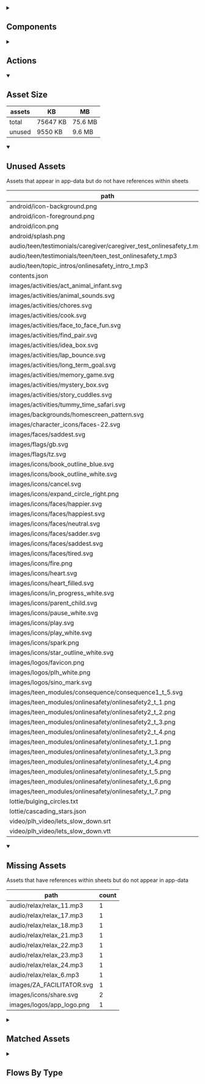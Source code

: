 <details >
<summary><h2>Components</h2></summary>

| type | count |
| --- | --- |
| accordion | 3 |
| accordion_section | 6 |
| animated_section | 1 |
| animated_slides | 1 |
| apple_sign_in_button | 2 |
| audio | 3 |
| button | 83 |
| combo_box | 9 |
| data_items | 132 |
| debug_toggle | 1 |
| display_grid | 4 |
| display_group | 89 |
| drawer | 1 |
| google_sign_in_button | 2 |
| image | 20 |
| items | 17 |
| lottie_animation | 4 |
| nested_properties | 180 |
| number_selector | 1 |
| plh_activity_check_in | 1 |
| plh_bottom_nav | 1 |
| plh_module_details_header | 1 |
| plh_module_list_item | 3 |
| progress_path | 1 |
| qr_code | 1 |
| radio_button_grid | 8 |
| round_button | 10 |
| select_text | 1 |
| set_field | 4 |
| set_variable | 2489 |
| simple_checkbox | 1 |
| task_card | 6 |
| task_progress_bar | 3 |
| template | 903 |
| text | 141 |
| text_area | 2 |
| text_box | 12 |
| text_bubble | 5 |
| tile_component | 1 |
| title | 45 |
| toggle_bar | 6 |
| update_action_list | 2 |
| video | 3 |
| youtube | 4 |
</details>

<details >
<summary><h2>Actions</h2></summary>

| type | count |
| --- | --- |
| app_update | 1 |
| auth | 3 |
| emit: completed | 657 |
| emit: force_reload | 4 |
| emit: force_reprocess | 13 |
| emit: force_restart | 3 |
| emit: server_sync | 6 |
| emit: set_language | 2 |
| emit: uncompleted | 668 |
| feedback | 13 |
| go_to | 16 |
| nav_stack | 271 |
| pop_up | 63 |
| reset_app | 4 |
| reset_data | 3 |
| set_data | 66 |
| set_field | 57 |
| set_item | 47 |
| set_local | 45 |
| share | 2 |
| task | 3 |
| user | 3 |
</details>

<details open>
<summary><h2>Asset Size</h2></summary>

| assets | KB | MB |
| --- | --- | --- |
| total | 75647 KB | 75.6 MB |
| unused | 9550 KB | 9.6 MB |
</details>

<details open>
<summary><h2>Unused Assets</h2></summary>

Assets that appear in app-data but do not have references within sheets

| path | size_kb |
| --- | --- |
| android/icon-background.png | 3.9 |
| android/icon-foreground.png | 193.7 |
| android/icon.png | 215.3 |
| android/splash.png | 195.7 |
| audio/teen/testimonials/caregiver/caregiver_test_onlinesafety_t.mp3 | 371.8 |
| audio/teen/testimonials/teen/teen_test_onlinesafety_t.mp3 | 210.8 |
| audio/teen/topic_intros/onlinesafety_intro_t.mp3 | 258.6 |
| contents.json | 6.1 |
| images/activities/act_animal_infant.svg | 111.5 |
| images/activities/animal_sounds.svg | 84.2 |
| images/activities/chores.svg | 110.2 |
| images/activities/cook.svg | 45.1 |
| images/activities/face_to_face_fun.svg | 81.2 |
| images/activities/find_pair.svg | 36.9 |
| images/activities/idea_box.svg | 27.7 |
| images/activities/lap_bounce.svg | 192.1 |
| images/activities/long_term_goal.svg | 59.8 |
| images/activities/memory_game.svg | 40 |
| images/activities/mystery_box.svg | 58.4 |
| images/activities/story_cuddles.svg | 34.6 |
| images/activities/tummy_time_safari.svg | 106.2 |
| images/backgrounds/homescreen_pattern.svg | 156.3 |
| images/character_icons/faces-22.svg | 24.9 |
| images/faces/saddest.svg | 2 |
| images/flags/gb.svg | 0.5 |
| images/flags/tz.svg | 0.5 |
| images/icons/book_outline_blue.svg | 0.7 |
| images/icons/book_outline_white.svg | 0.7 |
| images/icons/cancel.svg | 1.7 |
| images/icons/expand_circle_right.png | 0.9 |
| images/icons/faces/happier.svg | 0.6 |
| images/icons/faces/happiest.svg | 1.3 |
| images/icons/faces/neutral.svg | 0.5 |
| images/icons/faces/sadder.svg | 1.1 |
| images/icons/faces/saddest.svg | 2 |
| images/icons/faces/tired.svg | 2.4 |
| images/icons/fire.png | 0.9 |
| images/icons/heart.svg | 0.6 |
| images/icons/heart_filled.svg | 1.4 |
| images/icons/in_progress_white.svg | 1.1 |
| images/icons/parent_child.svg | 2 |
| images/icons/pause_white.svg | 0.7 |
| images/icons/play.svg | 0.5 |
| images/icons/play_white.svg | 0.5 |
| images/icons/spark.png | 1.6 |
| images/icons/star_outline_white.svg | 1 |
| images/logos/favicon.png | 149.9 |
| images/logos/plh_white.png | 12.8 |
| images/logos/sino_mark.svg | 461.7 |
| images/teen_modules/consequence/consequence1_t_5.svg | 53.6 |
| images/teen_modules/onlinesafety/onlinesafety2_t_1.png | 481.7 |
| images/teen_modules/onlinesafety/onlinesafety2_t_2.png | 488 |
| images/teen_modules/onlinesafety/onlinesafety2_t_3.png | 476.4 |
| images/teen_modules/onlinesafety/onlinesafety2_t_4.png | 460.4 |
| images/teen_modules/onlinesafety/onlinesafety_t_1.png | 994.7 |
| images/teen_modules/onlinesafety/onlinesafety_t_3.png | 488.8 |
| images/teen_modules/onlinesafety/onlinesafety_t_4.png | 858.2 |
| images/teen_modules/onlinesafety/onlinesafety_t_5.png | 757.9 |
| images/teen_modules/onlinesafety/onlinesafety_t_6.png | 544.5 |
| images/teen_modules/onlinesafety/onlinesafety_t_7.png | 527.2 |
| lottie/bulging_circles.txt | 0.2 |
| lottie/cascading_stars.json | 140.5 |
| video/plh_video/lets_slow_down.srt | 1.7 |
| video/plh_video/lets_slow_down.vtt | 1.8 |
</details>

<details open>
<summary><h2>Missing Assets</h2></summary>

Assets that have references within sheets but do not appear in app-data

| path | count |
| --- | --- |
| audio/relax/relax_11.mp3 | 1 |
| audio/relax/relax_17.mp3 | 1 |
| audio/relax/relax_18.mp3 | 1 |
| audio/relax/relax_21.mp3 | 1 |
| audio/relax/relax_22.mp3 | 1 |
| audio/relax/relax_23.mp3 | 1 |
| audio/relax/relax_24.mp3 | 1 |
| audio/relax/relax_6.mp3 | 1 |
| images/ZA_FACILITATOR.svg | 1 |
| images/icons/share.svg | 2 |
| images/logos/app_logo.png | 1 |
</details>

<details >
<summary><h2>Matched Assets</h2></summary>

Assets that are used within sheets and also can be found in the synced asset data

| path | size_kb | count |
| --- | --- | --- |
| audio/relax/relax_1.mp3 | 265.1 | 6 |
| audio/relax/relax_10.mp3 | 404.9 | 2 |
| audio/relax/relax_12.mp3 | 539.7 | 2 |
| audio/relax/relax_13.mp3 | 398.4 | 1 |
| audio/relax/relax_14.mp3 | 256.9 | 2 |
| audio/relax/relax_15.mp3 | 125 | 2 |
| audio/relax/relax_16.mp3 | 150.9 | 2 |
| audio/relax/relax_19.mp3 | 454 | 2 |
| audio/relax/relax_2.mp3 | 404.4 | 6 |
| audio/relax/relax_20.mp3 | 539.8 | 2 |
| audio/relax/relax_3.mp3 | 235.1 | 6 |
| audio/relax/relax_4.mp3 | 514.5 | 3 |
| audio/relax/relax_5.mp3 | 195.7 | 4 |
| audio/relax/relax_7.mp3 | 285.3 | 2 |
| audio/relax/relax_8.mp3 | 302 | 2 |
| audio/relax/relax_9.mp3 | 576.6 | 3 |
| audio/teen/testimonials/caregiver/caregiver_test_1on1_t.mp3 | 258.8 | 2 |
| audio/teen/testimonials/caregiver/caregiver_test_consequence_t.mp3 | 312.3 | 2 |
| audio/teen/testimonials/caregiver/caregiver_test_crisis_t.mp3 | 178.3 | 2 |
| audio/teen/testimonials/caregiver/caregiver_test_grief_t.mp3 | 306.5 | 2 |
| audio/teen/testimonials/caregiver/caregiver_test_instruct_t.mp3 | 281.3 | 2 |
| audio/teen/testimonials/caregiver/caregiver_test_learn_t.mp3 | 209.4 | 2 |
| audio/teen/testimonials/caregiver/caregiver_test_money_t.mp3 | 243.5 | 2 |
| audio/teen/testimonials/caregiver/caregiver_test_praise_t.mp3 | 232.3 | 2 |
| audio/teen/testimonials/caregiver/caregiver_test_rules_t.mp3 | 241.1 | 2 |
| audio/teen/testimonials/caregiver/caregiver_test_safe_t.mp3 | 167.5 | 2 |
| audio/teen/testimonials/caregiver/caregiver_test_self_care_t.mp3 | 132.8 | 2 |
| audio/teen/testimonials/caregiver/caregiver_test_solve_t.mp3 | 175 | 2 |
| audio/teen/testimonials/caregiver/caregiver_test_srh_t.mp3 | 263.5 | 2 |
| audio/teen/testimonials/caregiver/caregiver_test_stress_t.mp3 | 178.1 | 2 |
| audio/teen/testimonials/caregiver/caregiver_test_svp_t.mp3 | 174.8 | 2 |
| audio/teen/testimonials/teen/teen_test_1on1_t.mp3 | 210.8 | 2 |
| audio/teen/testimonials/teen/teen_test_consequence_t.mp3 | 211.3 | 2 |
| audio/teen/testimonials/teen/teen_test_crisis_t.mp3 | 191.9 | 2 |
| audio/teen/testimonials/teen/teen_test_grief_t.mp3 | 207.9 | 2 |
| audio/teen/testimonials/teen/teen_test_instruct_t.mp3 | 212.2 | 2 |
| audio/teen/testimonials/teen/teen_test_learn_t.mp3 | 160.2 | 2 |
| audio/teen/testimonials/teen/teen_test_money_t.mp3 | 282.3 | 2 |
| audio/teen/testimonials/teen/teen_test_praise_t.mp3 | 148 | 2 |
| audio/teen/testimonials/teen/teen_test_rules_t.mp3 | 111.2 | 2 |
| audio/teen/testimonials/teen/teen_test_safe_t.mp3 | 136.9 | 2 |
| audio/teen/testimonials/teen/teen_test_self_care_t.mp3 | 227.8 | 2 |
| audio/teen/testimonials/teen/teen_test_solve_t.mp3 | 264.6 | 2 |
| audio/teen/testimonials/teen/teen_test_srh_t.mp3 | 263.5 | 2 |
| audio/teen/testimonials/teen/teen_test_stress_t.mp3 | 267.8 | 2 |
| audio/teen/testimonials/teen/teen_test_svp_t.mp3 | 202.9 | 2 |
| audio/teen/topic_intros/1on1_intro_t.mp3 | 206 | 2 |
| audio/teen/topic_intros/celebrate_intro_t.mp3 | 665.6 | 2 |
| audio/teen/topic_intros/consequence_intro_t.mp3 | 239.1 | 2 |
| audio/teen/topic_intros/crisis_intro_t.mp3 | 971.8 | 2 |
| audio/teen/topic_intros/grief_intro_t.mp3 | 690.8 | 2 |
| audio/teen/topic_intros/instruct_intro_t.mp3 | 231 | 2 |
| audio/teen/topic_intros/learn_intro_t.mp3 | 592.2 | 2 |
| audio/teen/topic_intros/money_intro_t.mp3 | 348.8 | 2 |
| audio/teen/topic_intros/praise_intro_t.mp3 | 532.2 | 2 |
| audio/teen/topic_intros/rules_intro_t.mp3 | 292.9 | 2 |
| audio/teen/topic_intros/safe_intro_t.mp3 | 545.9 | 2 |
| audio/teen/topic_intros/self_care_intro_t.mp3 | 407.6 | 2 |
| audio/teen/topic_intros/solve_intro_t.mp3 | 508 | 2 |
| audio/teen/topic_intros/srh_intro_t.mp3 | 369.2 | 2 |
| audio/teen/topic_intros/stress_intro_t.mp3 | 370.3 | 2 |
| audio/teen/topic_intros/svp_intro_t.mp3 | 603.8 | 2 |
| audio/teen/topic_intros/workshops_reflection_t.mp3 | 258.6 | 2 |
| audio/yc/1on1_audio_1.mp3 | 267.1 | 2 |
| audio/yc/1on1_audio_2.mp3 | 401.8 | 2 |
| audio/yc/care_audio_1.mp3 | 267.3 | 2 |
| audio/yc/care_audio_2.mp3 | 130.8 | 2 |
| audio/yc/consequences_audio_1.mp3 | 245 | 2 |
| audio/yc/consequences_audio_2.mp3 | 369.1 | 2 |
| audio/yc/feelings_audio_1.mp3 | 106.7 | 2 |
| audio/yc/feelings_audio_2.mp3 | 132.4 | 2 |
| audio/yc/instructions_audio_1.mp3 | 309.2 | 2 |
| audio/yc/instructions_audio_2.mp3 | 226.8 | 2 |
| audio/yc/learn_audio_1.mp3 | 110.2 | 2 |
| audio/yc/learn_audio_2.mp3 | 131.7 | 2 |
| audio/yc/praise_audio_1.mp3 | 93.9 | 2 |
| audio/yc/praise_audio_2.mp3 | 515.4 | 2 |
| audio/yc/rules_audio_1.mp3 | 83.9 | 2 |
| audio/yc/rules_audio_2.mp3 | 237.1 | 2 |
| audio/yc/solve_audio_1.mp3 | 161.6 | 2 |
| audio/yc/solve_audio_2.mp3 | 187.6 | 2 |
| images/activities/act_animal.svg | 135.4 | 2 |
| images/activities/act_emotions.svg | 106.6 | 4 |
| images/activities/artist.svg | 2210.9 | 2 |
| images/activities/blanket_forts.svg | 81.2 | 2 |
| images/activities/books.svg | 72.6 | 2 |
| images/activities/can_you_catch_it.svg | 183.7 | 2 |
| images/activities/charades.svg | 38.9 | 2 |
| images/activities/checkin_chat.svg | 42.5 | 2 |
| images/activities/circle_dance.svg | 117.2 | 4 |
| images/activities/clean.svg | 39.9 | 2 |
| images/activities/cook_traditional.svg | 40.7 | 2 |
| images/activities/cooking_with_maths.svg | 190 | 2 |
| images/activities/dance.svg | 42.3 | 8 |
| images/activities/dream_travel.svg | 136.9 | 2 |
| images/activities/emotion_cards.svg | 40.1 | 2 |
| images/activities/famous_party.svg | 77 | 2 |
| images/activities/friendly_chat.svg | 127.1 | 4 |
| images/activities/garden.svg | 109.9 | 2 |
| images/activities/guess_emotion.svg | 71.4 | 2 |
| images/activities/make_story_child.svg | 66.1 | 2 |
| images/activities/mystery_bag.svg | 7.5 | 2 |
| images/activities/play_with_clothes.svg | 102.7 | 2 |
| images/activities/reflect_positive.svg | 38.2 | 2 |
| images/activities/role_play.svg | 38.5 | 4 |
| images/activities/rolling_ball_fun.svg | 90.6 | 2 |
| images/activities/secret_handshake.svg | 56.1 | 2 |
| images/activities/shadow_play.svg | 5.6 | 2 |
| images/activities/short_term_goal.svg | 41.9 | 4 |
| images/activities/song.svg | 2.7 | 8 |
| images/activities/spy_colours.svg | 65.9 | 4 |
| images/activities/take_a_pause.svg | 44.8 | 2 |
| images/activities/talk_6.svg | 37.5 | 4 |
| images/activities/tell_stories.svg | 40.9 | 2 |
| images/activities/thinking_games.svg | 107.3 | 2 |
| images/activities/traffic_lights.svg | 172.3 | 2 |
| images/activities/two_truths.svg | 76.9 | 2 |
| images/activities/unseen_guesses.svg | 70.8 | 2 |
| images/activities/walk.svg | 101.3 | 2 |
| images/activities/yes_no_maybe.svg | 58.2 | 2 |
| images/backgrounds/bottom_banner.svg | 23.2 | 1 |
| images/backgrounds/kites.svg | 37.3 | 1 |
| images/backgrounds/library_top_right.png | 1358.6 | 3 |
| images/backgrounds/mountains_trees.svg | 23.2 | 1 |
| images/backgrounds/progress_arc.png | 255.4 | 1 |
| images/character_icons/BOYFRIEND_1.svg | 14.7 | 2 |
| images/character_icons/F1_DAUGHTER_13.svg | 30.5 | 1 |
| images/character_icons/F1_DAUGHTER_16.svg | 13.5 | 1 |
| images/character_icons/F1_DAUGHTER_2.svg | 9.9 | 1 |
| images/character_icons/F1_DAUGHTER_6.svg | 59.9 | 1 |
| images/character_icons/F1_FATHER.svg | 54.1 | 1 |
| images/character_icons/F1_MOTHER.svg | 11.3 | 1 |
| images/character_icons/F1_SON_18.svg | 12.9 | 1 |
| images/character_icons/F1_SON_5.svg | 11.6 | 1 |
| images/character_icons/F2_DAUGHTER_19.svg | 16.6 | 1 |
| images/character_icons/F2_DAUGHTER_3.svg | 9.2 | 1 |
| images/character_icons/F2_GRANDFATHER.svg | 20.5 | 1 |
| images/character_icons/F2_GRANDMOTHER.svg | 12.6 | 1 |
| images/character_icons/F2_SON_15.svg | 16.8 | 1 |
| images/character_icons/F2_SON_8.svg | 12.5 | 1 |
| images/character_icons/F3_DAUGHTER_12.svg | 54.7 | 1 |
| images/character_icons/F3_DAUGHTER_7.svg | 43.3 | 1 |
| images/character_icons/F3_MOTHER.svg | 51.3 | 1 |
| images/character_icons/F3_SON_4.svg | 10.8 | 1 |
| images/character_icons/F3_UNCLE.svg | 13.9 | 1 |
| images/character_icons/F4_DAUGHTER_13.svg | 17.7 | 1 |
| images/character_icons/F4_FATHER.svg | 15.8 | 1 |
| images/character_icons/FRIEND_FEMALE_1.svg | 17.9 | 1 |
| images/character_icons/FRIEND_MALE_1.svg | 12.3 | 1 |
| images/character_icons/FRIEND_MALE_2.svg | 22 | 1 |
| images/character_icons/MAN_IN_CAR.svg | 13.2 | 1 |
| images/character_icons/TEACHER_1.svg | 20.4 | 1 |
| images/character_icons/ZA_FACILITATOR.svg | 17.7 | 1 |
| images/faces/angry.svg | 1.1 | 8 |
| images/faces/confused.svg | 1.8 | 8 |
| images/faces/happier.svg | 0.6 | 2 |
| images/faces/happiest.svg | 1.3 | 12 |
| images/faces/happy.svg | 0.6 | 42 |
| images/faces/neutral.svg | 0.5 | 38 |
| images/faces/sad.svg | 0.6 | 37 |
| images/faces/sadder.svg | 1.1 | 4 |
| images/faces/scared.svg | 2.1 | 4 |
| images/faces/tired.svg | 2.4 | 4 |
| images/homescreen/celebrate_t.svg | 36.3 | 2 |
| images/homescreen/check_in/traditional_rondavel_closed.svg | 23.9 | 1 |
| images/homescreen/check_in/traditional_rondavel_open.svg | 28.8 | 1 |
| images/homescreen/consequence_t.svg | 23 | 2 |
| images/homescreen/consequences.svg | 40.6 | 2 |
| images/homescreen/crisis_t.svg | 46.1 | 2 |
| images/homescreen/developmentplay.svg | 75.2 | 2 |
| images/homescreen/feelings.svg | 75.4 | 2 |
| images/homescreen/grief_t.svg | 30.8 | 2 |
| images/homescreen/instruct_t.svg | 40.6 | 2 |
| images/homescreen/instructions.svg | 40.6 | 2 |
| images/homescreen/learn_t.svg | 28.4 | 2 |
| images/homescreen/listview/celebrate_t.svg | 31.1 | 2 |
| images/homescreen/listview/consequence_t.svg | 29.3 | 2 |
| images/homescreen/listview/consequences.svg | 37.5 | 2 |
| images/homescreen/listview/crisis_t.svg | 44 | 2 |
| images/homescreen/listview/developmentplay.svg | 65.4 | 2 |
| images/homescreen/listview/feelings.svg | 53.4 | 2 |
| images/homescreen/listview/grief_t.svg | 26.8 | 2 |
| images/homescreen/listview/instruct_t.svg | 37.9 | 2 |
| images/homescreen/listview/instructions.svg | 31.7 | 2 |
| images/homescreen/listview/learn_t.svg | 25.4 | 2 |
| images/homescreen/listview/money_t.svg | 31.7 | 2 |
| images/homescreen/listview/one_on_one_t.svg | 39.8 | 2 |
| images/homescreen/listview/one_on_one_time.svg | 43.7 | 2 |
| images/homescreen/listview/praise.svg | 72.2 | 2 |
| images/homescreen/listview/praise_t.svg | 33.7 | 2 |
| images/homescreen/listview/problemsolving.svg | 28.6 | 2 |
| images/homescreen/listview/rules_t.svg | 35.8 | 2 |
| images/homescreen/listview/rulesroutines.svg | 51.8 | 2 |
| images/homescreen/listview/safe_t.svg | 20.6 | 2 |
| images/homescreen/listview/self_care.svg | 52.6 | 4 |
| images/homescreen/listview/solve_t.svg | 33.5 | 2 |
| images/homescreen/listview/srh_t.svg | 40.9 | 2 |
| images/homescreen/listview/stress_t.svg | 15.5 | 2 |
| images/homescreen/listview/svp_t.svg | 20.3 | 2 |
| images/homescreen/money_t.svg | 37.1 | 2 |
| images/homescreen/one_on_one_t.svg | 48.5 | 2 |
| images/homescreen/one_on_one_time.svg | 47.4 | 2 |
| images/homescreen/praise.svg | 99.9 | 2 |
| images/homescreen/praise_t.svg | 32.2 | 2 |
| images/homescreen/problemsolving.svg | 39.4 | 2 |
| images/homescreen/rules_t.svg | 41.2 | 2 |
| images/homescreen/rulesroutines.svg | 58.8 | 2 |
| images/homescreen/safe_t.svg | 23.9 | 2 |
| images/homescreen/self_care.svg | 59.9 | 4 |
| images/homescreen/solve_t.svg | 53.7 | 2 |
| images/homescreen/srh_t.svg | 46.2 | 2 |
| images/homescreen/stress_t.svg | 16.9 | 2 |
| images/homescreen/svp_t.svg | 25.4 | 2 |
| images/icons/balance_blue.png | 4.7 | 2 |
| images/icons/brain_blue.png | 5.2 | 10 |
| images/icons/clock_blue.png | 4.5 | 10 |
| images/icons/diamond.png | 1.8 | 2 |
| images/icons/diamond_active.png | 1.7 | 2 |
| images/icons/diamond_blue.png | 4.7 | 4 |
| images/icons/document.svg | 7.3 | 1 |
| images/icons/expand_circle_right.svg | 0.5 | 1 |
| images/icons/expand_circle_right_blue.svg | 2.1 | 1 |
| images/icons/eye_blue.png | 4.2 | 14 |
| images/icons/faces/angry.svg | 1.1 | 2 |
| images/icons/faces/confused.svg | 1.8 | 4 |
| images/icons/faces/happy.svg | 0.6 | 2 |
| images/icons/faces/happy_face_new.svg | 1.4 | 41 |
| images/icons/faces/ok_face_new.svg | 0.5 | 41 |
| images/icons/faces/sad.svg | 0.6 | 3 |
| images/icons/faces/sad_face_new.svg | 1.5 | 41 |
| images/icons/faces/scared.svg | 2.1 | 2 |
| images/icons/feather.svg | 3.5 | 1 |
| images/icons/football_blue.png | 5.1 | 2 |
| images/icons/heart.png | 1.3 | 3 |
| images/icons/heart_filled.png | 1.4 | 2 |
| images/icons/heart_filled_active.png | 1.5 | 2 |
| images/icons/heart_filled_blue.png | 4.9 | 30 |
| images/icons/heart_filled_red.png | 1.4 | 3 |
| images/icons/home.svg | 0.4 | 1 |
| images/icons/home_active.svg | 0.4 | 1 |
| images/icons/hourglass_blue.png | 4.3 | 2 |
| images/icons/in_progress.svg | 1.1 | 2 |
| images/icons/key.svg | 5.5 | 1 |
| images/icons/lightbulb_blue.png | 3.6 | 4 |
| images/icons/local_library.svg | 1.6 | 1 |
| images/icons/local_library_active.svg | 1.6 | 1 |
| images/icons/lock.svg | 0.5 | 1 |
| images/icons/locked.png | 0.7 | 6 |
| images/icons/magnify_glass.svg | 1.9 | 1 |
| images/icons/magnifying_glass.svg | 0.9 | 26 |
| images/icons/notification_bell.png | 0.9 | 1 |
| images/icons/parent_child_heart.svg | 3 | 26 |
| images/icons/pause.svg | 0.7 | 26 |
| images/icons/pencil.svg | 1.1 | 26 |
| images/icons/picture_book.svg | 1.8 | 26 |
| images/icons/profile_card.svg | 7.4 | 1 |
| images/icons/question_blue.png | 3.4 | 2 |
| images/icons/question_mark_blue.svg | 0.8 | 1 |
| images/icons/repeat_blue.png | 5.4 | 2 |
| images/icons/settings.svg | 2.4 | 1 |
| images/icons/settings_active.svg | 2.4 | 1 |
| images/icons/single_speech_blue.png | 3.3 | 16 |
| images/icons/smile_eyes_down.svg | 0.9 | 30 |
| images/icons/smile_eyes_up.svg | 1 | 52 |
| images/icons/speech_bubble_blue.png | 4.2 | 16 |
| images/icons/star_filled_blue.png | 5.1 | 34 |
| images/icons/star_outline_blue.svg | 1 | 27 |
| images/icons/tablet_blue.png | 2.8 | 2 |
| images/icons/thought_bubble.svg | 2.1 | 26 |
| images/icons/tick.svg | 0.3 | 1 |
| images/icons/tick_white.svg | 0.3 | 1 |
| images/icons/trophy.png | 1.6 | 2 |
| images/icons/trophy_active.png | 1.7 | 2 |
| images/icons/trophy_blue.png | 5.1 | 16 |
| images/icons/trophy_footer.svg | 3.9 | 1 |
| images/icons/trophy_footer_active.svg | 3.9 | 1 |
| images/icons/verified.svg | 0.5 | 1 |
| images/icons/world.svg | 6.2 | 1 |
| images/logos/IDEMS.png | 84.6 | 1 |
| images/logos/PLH.png | 26.6 | 1 |
| images/logos/plh_logomark.png | 20.5 | 1 |
| images/logos/sino_horizontal.svg | 251 | 1 |
| images/logos/sino_white.svg | 256.1 | 1 |
| images/onboarding/facilitator_onboarding_icon.svg | 29.4 | 1 |
| images/onboarding/frustrated.svg | 22.5 | 1 |
| images/onboarding/join_parents.svg | 37.6 | 1 |
| images/onboarding/loving_parent.svg | 25.7 | 1 |
| images/teen_modules/celebrate/celebrate_cup.svg | 60.9 | 2 |
| images/teen_modules/celebrate/celebrate_t_1.svg | 148.5 | 2 |
| images/teen_modules/celebrate/celebrate_t_2.svg | 44.9 | 2 |
| images/teen_modules/celebrate/celebrate_t_3.svg | 71 | 2 |
| images/teen_modules/celebrate/celebrate_t_4.svg | 39.5 | 2 |
| images/teen_modules/consequence/consequence1_t_1.svg | 52.1 | 2 |
| images/teen_modules/consequence/consequence1_t_2.svg | 41.9 | 2 |
| images/teen_modules/consequence/consequence1_t_3.svg | 46.3 | 2 |
| images/teen_modules/consequence/consequence1_t_4.svg | 44.6 | 2 |
| images/teen_modules/consequence/consequence2_t_1.svg | 53.5 | 2 |
| images/teen_modules/consequence/consequence2_t_2.svg | 54.7 | 2 |
| images/teen_modules/consequence/consequence2_t_3.svg | 117.4 | 2 |
| images/teen_modules/consequence/consequence3_t_1.svg | 62 | 2 |
| images/teen_modules/consequence/consequence3_t_2.svg | 61.4 | 2 |
| images/teen_modules/consequence/consequence3_t_3.svg | 56.8 | 2 |
| images/teen_modules/consequence/consequence3_t_4.svg | 56.1 | 2 |
| images/teen_modules/consequence/consequence3_t_5.svg | 52.3 | 2 |
| images/teen_modules/consequence/consequence3_t_6.svg | 43.5 | 2 |
| images/teen_modules/consequence/consequence3_t_7.svg | 47.2 | 2 |
| images/teen_modules/consequence/consequence3_t_8.svg | 40.9 | 2 |
| images/teen_modules/consequence/consequence3_t_9.svg | 42.5 | 2 |
| images/teen_modules/crisis/crisis1_t_1.svg | 60.3 | 2 |
| images/teen_modules/crisis/crisis1_t_2.svg | 41.9 | 2 |
| images/teen_modules/crisis/crisis1_t_3.svg | 70.6 | 2 |
| images/teen_modules/crisis/crisis1_t_4.svg | 45.9 | 2 |
| images/teen_modules/crisis/crisis1_t_5.svg | 42.8 | 2 |
| images/teen_modules/crisis/crisis1_t_6.svg | 36.2 | 2 |
| images/teen_modules/crisis/crisis2_t_1.svg | 47.8 | 2 |
| images/teen_modules/crisis/crisis2_t_2.svg | 57.9 | 2 |
| images/teen_modules/crisis/crisis2_t_3.svg | 60.2 | 2 |
| images/teen_modules/crisis/crisis2_t_4.svg | 58.7 | 2 |
| images/teen_modules/crisis/crisis2_t_5.svg | 42.5 | 2 |
| images/teen_modules/crisis/crisis_learn_t_1.svg | 42 | 2 |
| images/teen_modules/crisis/crisis_learn_t_2.svg | 74.4 | 2 |
| images/teen_modules/crisis/crisis_learn_t_3.svg | 38.5 | 2 |
| images/teen_modules/crisis/crisis_learn_t_4.svg | 81.6 | 2 |
| images/teen_modules/crisis/crisis_learn_t_5.svg | 41.4 | 2 |
| images/teen_modules/grief/grief_conflict_t_1.svg | 28.3 | 2 |
| images/teen_modules/grief/grief_conflict_t_2.svg | 59.8 | 2 |
| images/teen_modules/grief/grief_conflict_t_3.svg | 32.7 | 2 |
| images/teen_modules/grief/grief_support_t_1.svg | 33 | 2 |
| images/teen_modules/grief/grief_support_t_2.svg | 29.8 | 2 |
| images/teen_modules/grief/grief_support_t_3.svg | 32.2 | 2 |
| images/teen_modules/grief/grief_support_t_4.svg | 32.7 | 2 |
| images/teen_modules/instruct/instruct1_t_1.svg | 7.9 | 4 |
| images/teen_modules/instruct/instruct1_t_2.svg | 9.1 | 2 |
| images/teen_modules/instruct/instruct1_t_3.svg | 26.5 | 2 |
| images/teen_modules/instruct/instruct2_t_1.svg | 65.1 | 2 |
| images/teen_modules/instruct/instruct2_t_2.svg | 57.4 | 2 |
| images/teen_modules/instruct/instruct2_t_3.svg | 66.3 | 2 |
| images/teen_modules/instruct/instruct3_t_1.svg | 64.6 | 2 |
| images/teen_modules/instruct/instruct3_t_2.svg | 57 | 2 |
| images/teen_modules/instruct/instruct3_t_3.svg | 53.3 | 2 |
| images/teen_modules/instruct/instruct3_t_4.svg | 62.7 | 2 |
| images/teen_modules/instruct/instruct3_t_5.svg | 70.6 | 2 |
| images/teen_modules/learn/learn_conflict_t_1.svg | 51.8 | 2 |
| images/teen_modules/learn/learn_conflict_t_2.svg | 69.4 | 2 |
| images/teen_modules/learn/learn_conflict_t_3.svg | 47.4 | 2 |
| images/teen_modules/learn/learn_conflict_t_4.svg | 48.3 | 2 |
| images/teen_modules/learn/learn_support_t_1.svg | 51.8 | 2 |
| images/teen_modules/learn/learn_support_t_2.svg | 69.4 | 2 |
| images/teen_modules/learn/learn_support_t_3.svg | 46 | 2 |
| images/teen_modules/learn/learn_support_t_4.svg | 42.9 | 2 |
| images/teen_modules/money/money1_t_1.svg | 38.9 | 2 |
| images/teen_modules/money/money1_t_2.svg | 44.9 | 2 |
| images/teen_modules/money/money2_t_1.svg | 702.9 | 2 |
| images/teen_modules/money/money2_t_2.svg | 61.8 | 2 |
| images/teen_modules/money/money2_t_3.svg | 717.1 | 2 |
| images/teen_modules/money/money2_t_4.svg | 721.6 | 2 |
| images/teen_modules/money/money3_t_1.svg | 35.3 | 2 |
| images/teen_modules/money/money3_t_2.svg | 65 | 2 |
| images/teen_modules/money/money3_t_3.svg | 17.8 | 2 |
| images/teen_modules/money/money3_t_4.svg | 58.2 | 2 |
| images/teen_modules/money/money3_t_5.svg | 54 | 2 |
| images/teen_modules/money/money4_t_1.svg | 47.1 | 2 |
| images/teen_modules/praise/praise1_t_1.svg | 164.8 | 2 |
| images/teen_modules/praise/praise1_t_2.svg | 44.8 | 2 |
| images/teen_modules/rules/rules1_t_1.svg | 42.3 | 2 |
| images/teen_modules/rules/rules1_t_2.svg | 43.6 | 2 |
| images/teen_modules/rules/rules1_t_3.svg | 48.3 | 2 |
| images/teen_modules/rules/rules1_t_4.svg | 44.3 | 2 |
| images/teen_modules/rules/rules1_t_5.svg | 44.1 | 2 |
| images/teen_modules/rules/rules1_t_6.svg | 31.5 | 2 |
| images/teen_modules/rules/rules1_t_7.svg | 44.6 | 2 |
| images/teen_modules/rules/rules2_t_1.svg | 417.7 | 2 |
| images/teen_modules/rules/rules2_t_2.svg | 233.3 | 2 |
| images/teen_modules/rules/rules2_t_3.svg | 231.7 | 2 |
| images/teen_modules/rules/rules2_t_4.svg | 164.6 | 2 |
| images/teen_modules/rules/rules2_t_5.svg | 423.4 | 2 |
| images/teen_modules/safe/safe1_t_1.svg | 45.8 | 2 |
| images/teen_modules/safe/safe1_t_2.svg | 108.8 | 2 |
| images/teen_modules/safe/safe1_t_3.svg | 110.4 | 2 |
| images/teen_modules/safe/safe1_t_4.svg | 73.1 | 2 |
| images/teen_modules/safe/safe1_t_5.svg | 73 | 2 |
| images/teen_modules/safe/safe1_t_6.svg | 39.9 | 2 |
| images/teen_modules/safe/safe2_t_1.svg | 36.4 | 2 |
| images/teen_modules/safe/safe2_t_2.svg | 35.7 | 2 |
| images/teen_modules/safe/safe_learn_t_1.svg | 1365.4 | 2 |
| images/teen_modules/safe/safe_learn_t_2.svg | 1560.3 | 2 |
| images/teen_modules/safe/safe_learn_t_3.svg | 1991.8 | 2 |
| images/teen_modules/safe/safe_learn_t_4.svg | 926.4 | 2 |
| images/teen_modules/self_care/self_care1_t_1.svg | 34.7 | 2 |
| images/teen_modules/self_care/self_care1_t_2.svg | 27.9 | 2 |
| images/teen_modules/solve/solve1_t_1.svg | 35.6 | 2 |
| images/teen_modules/solve/solve1_t_2.svg | 33.4 | 2 |
| images/teen_modules/solve/solve1_t_3.svg | 33.6 | 2 |
| images/teen_modules/solve/solve2_t_1.svg | 49.2 | 2 |
| images/teen_modules/solve/solve2_t_10.svg | 25.9 | 2 |
| images/teen_modules/solve/solve2_t_11.svg | 34.5 | 2 |
| images/teen_modules/solve/solve2_t_12.svg | 25.7 | 2 |
| images/teen_modules/solve/solve2_t_2.svg | 46.3 | 2 |
| images/teen_modules/solve/solve2_t_3.svg | 59.6 | 2 |
| images/teen_modules/solve/solve2_t_4.svg | 29.8 | 2 |
| images/teen_modules/solve/solve2_t_5.svg | 33.1 | 2 |
| images/teen_modules/solve/solve2_t_6.svg | 33.8 | 2 |
| images/teen_modules/solve/solve2_t_7.svg | 34.7 | 2 |
| images/teen_modules/solve/solve2_t_8.svg | 38.3 | 2 |
| images/teen_modules/solve/solve2_t_9.svg | 33.5 | 2 |
| images/teen_modules/solve/solve3_t_1.svg | 31.5 | 1 |
| images/teen_modules/solve/solve3_t_2.svg | 31.9 | 1 |
| images/teen_modules/solve/solve3_t_3.svg | 31.3 | 1 |
| images/teen_modules/solve/solve_tool_t_1.svg | 45.4 | 2 |
| images/teen_modules/solve/solve_tool_t_2.svg | 85.2 | 2 |
| images/teen_modules/solve/solve_tool_t_3.svg | 42 | 2 |
| images/teen_modules/solve/solve_tool_t_4.svg | 33.9 | 2 |
| images/teen_modules/srh/srh1_t_1.svg | 32.5 | 2 |
| images/teen_modules/srh/srh1_t_2.svg | 36.9 | 2 |
| images/teen_modules/srh/srh1_t_3.svg | 30.6 | 2 |
| images/teen_modules/srh/srh1_t_4.svg | 31 | 2 |
| images/teen_modules/srh/srh2_t_1.svg | 49.6 | 2 |
| images/teen_modules/srh/srh2_t_2.svg | 44 | 2 |
| images/teen_modules/srh/srh2_t_3.svg | 28.7 | 2 |
| images/teen_modules/srh/srh2_t_4.svg | 30.1 | 2 |
| images/teen_modules/srh/srh2_t_5.svg | 27.2 | 2 |
| images/teen_modules/srh/srh_learn_sex_talk_age_t_1.svg | 125 | 1 |
| images/teen_modules/srh/srh_learn_sex_talk_age_t_2.svg | 70.9 | 1 |
| images/teen_modules/srh/srh_learn_sex_talk_age_t_3.svg | 25.6 | 1 |
| images/teen_modules/srh/srh_learn_sex_talk_safe_t_1.svg | 70 | 1 |
| images/teen_modules/srh/srh_learn_sex_talk_safe_t_2.svg | 28.8 | 1 |
| images/teen_modules/srh/srh_learn_sex_talk_safe_t_3.svg | 44 | 1 |
| images/teen_modules/srh/srh_learn_sex_talk_safe_t_4.svg | 60.7 | 1 |
| images/teen_modules/srh/srh_learn_sex_talk_safe_t_5.svg | 76.4 | 1 |
| images/teen_modules/srh/srh_learn_sex_talk_when_t_1.svg | 58.6 | 1 |
| images/teen_modules/srh/srh_learn_sex_talk_when_t_2.svg | 95.4 | 1 |
| images/teen_modules/srh/srh_learn_sex_talk_when_t_3.svg | 203.3 | 1 |
| images/teen_modules/srh/srh_learn_sex_talk_when_t_4.svg | 52.8 | 1 |
| images/teen_modules/srh/srh_learn_sex_talk_who_t_1.svg | 27.1 | 1 |
| images/teen_modules/srh/srh_learn_sex_talk_who_t_2.svg | 69.1 | 1 |
| images/teen_modules/srh/srh_learn_sex_talk_who_t_3.svg | 105 | 1 |
| images/teen_modules/stress/stress1_t_1.svg | 74.9 | 2 |
| images/teen_modules/stress/stress1_t_2.svg | 94 | 2 |
| images/teen_modules/stress/stress1_t_3.svg | 68 | 2 |
| images/teen_modules/stress/stress1_t_4.svg | 281.8 | 2 |
| images/teen_modules/stress/stress1_t_5.svg | 139.6 | 2 |
| images/teen_modules/stress/stress2_t_1.svg | 74.1 | 2 |
| images/teen_modules/stress/stress2_t_2.svg | 72.1 | 2 |
| images/teen_modules/stress/stress2_t_3.svg | 74.3 | 2 |
| images/teen_modules/stress/stress2_t_4.svg | 64.4 | 2 |
| images/teen_modules/stress/stress3_t_1.svg | 59.4 | 2 |
| images/teen_modules/stress/stress3_t_2.svg | 40.6 | 2 |
| images/teen_modules/stress/stress3_t_3.svg | 63.3 | 2 |
| images/teen_modules/stress/stress3_t_4.svg | 86.8 | 2 |
| images/teen_modules/stress/stress3_t_5.svg | 103.7 | 2 |
| images/teen_modules/stress/stress3_t_6.svg | 74.5 | 2 |
| images/teen_modules/svp/svp_catcalling_t.svg | 96.8 | 2 |
| images/teen_modules/svp/svp_controlling_boyfriend_t.svg | 63.4 | 2 |
| images/teen_modules/svp/svp_nude_pic_t.svg | 49.6 | 2 |
| images/teen_modules/svp/svp_private_tutoring_t.svg | 58.6 | 2 |
| images/teen_modules/svp/svp_pushy_boyfriend_t.svg | 40.8 | 2 |
| images/teen_modules/svp/svp_pushy_friend_t.svg | 77 | 2 |
| images/teen_modules/svp/svp_rejected_ride_t.svg | 103.3 | 2 |
| images/teen_modules/svp/svp_usebody_t_1.gif | 1111.6 | 2 |
| images/teen_modules/svp/svp_usebody_t_2.gif | 2008.5 | 2 |
| images/teen_modules/svp/svp_usebody_t_3.gif | 844.1 | 2 |
| images/teen_modules/svp/svp_usevoice_t.svg | 35.5 | 2 |
| images/yc_modules/1on1/one_on_one_yc_1.svg | 56.4 | 2 |
| images/yc_modules/1on1/one_on_one_yc_2.svg | 58.3 | 2 |
| images/yc_modules/1on1/one_on_one_yc_3.svg | 58.2 | 2 |
| images/yc_modules/1on1/one_on_one_yc_4.svg | 65.4 | 2 |
| images/yc_modules/consequences/consequences_yc_1.svg | 86.3 | 2 |
| images/yc_modules/consequences/consequences_yc_2.svg | 88 | 2 |
| images/yc_modules/consequences/consequences_yc_3.svg | 92.1 | 2 |
| images/yc_modules/consequences/consequences_yc_4.svg | 90.7 | 2 |
| images/yc_modules/consequences/consequences_yc_5.svg | 104.4 | 2 |
| images/yc_modules/development_play/play2_yc_1.svg | 78.2 | 2 |
| images/yc_modules/development_play/play2_yc_2.svg | 83.2 | 2 |
| images/yc_modules/development_play/play2_yc_3.svg | 82.3 | 2 |
| images/yc_modules/development_play/play2_yc_4.svg | 83 | 2 |
| images/yc_modules/development_play/play2_yc_5.svg | 71.4 | 2 |
| images/yc_modules/development_play/play_yc_1.svg | 288 | 2 |
| images/yc_modules/development_play/play_yc_2.svg | 284.9 | 2 |
| images/yc_modules/development_play/play_yc_3.svg | 81.2 | 2 |
| images/yc_modules/development_play/play_yc_4.svg | 99 | 2 |
| images/yc_modules/feelings/feelings_yc_1.svg | 111.5 | 2 |
| images/yc_modules/feelings/feelings_yc_2.svg | 143.9 | 2 |
| images/yc_modules/feelings/feelings_yc_3.svg | 152.1 | 4 |
| images/yc_modules/feelings/feelings_yc_4.svg | 129.3 | 2 |
| images/yc_modules/instructions/instructions_yc_1.svg | 92.4 | 2 |
| images/yc_modules/instructions/instructions_yc_2.svg | 81.4 | 2 |
| images/yc_modules/instructions/instructions_yc_3.svg | 83.7 | 2 |
| images/yc_modules/instructions/instructions_yc_4.svg | 77.4 | 2 |
| images/yc_modules/instructions/instructions_yc_5.svg | 92.5 | 2 |
| images/yc_modules/instructions/instructions_yc_6.svg | 94 | 2 |
| images/yc_modules/instructions/instructions_yc_7.svg | 96.3 | 2 |
| images/yc_modules/praise/praise_yc_1.svg | 99.3 | 2 |
| images/yc_modules/praise/praise_yc_2.svg | 101 | 2 |
| images/yc_modules/praise/praise_yc_3.svg | 97 | 2 |
| images/yc_modules/praise/praise_yc_4.svg | 105.5 | 4 |
| images/yc_modules/problem_solve/problem_solving_yc_1.svg | 47.3 | 2 |
| images/yc_modules/problem_solve/problem_solving_yc_2.svg | 46.3 | 2 |
| images/yc_modules/problem_solve/problem_solving_yc_3.svg | 43.4 | 2 |
| images/yc_modules/problem_solve/problem_solving_yc_4.svg | 43.3 | 2 |
| images/yc_modules/routines/routines_yc_1.svg | 72.6 | 2 |
| images/yc_modules/routines/routines_yc_10.svg | 112.4 | 2 |
| images/yc_modules/routines/routines_yc_2.svg | 74.4 | 4 |
| images/yc_modules/routines/routines_yc_3.svg | 73.9 | 2 |
| images/yc_modules/routines/routines_yc_4.svg | 72.9 | 2 |
| images/yc_modules/routines/routines_yc_5.svg | 50.3 | 2 |
| images/yc_modules/routines/routines_yc_6.svg | 47.7 | 2 |
| images/yc_modules/routines/routines_yc_7.svg | 141.3 | 2 |
| images/yc_modules/routines/routines_yc_8.svg | 97.4 | 2 |
| images/yc_modules/routines/routines_yc_9.svg | 117.5 | 2 |
| images/yc_modules/self_care/self_care_yc_1.svg | 94.3 | 2 |
| images/yc_modules/self_care/self_care_yc_2.svg | 49.6 | 2 |
| images/yc_modules/self_care/self_care_yc_3.svg | 49.4 | 2 |
| images/yc_modules/self_care/self_care_yc_4.svg | 54.6 | 2 |
| lottie/bulging_circles.json | 11.8 | 2 |
| lottie/checkmark.json | 23.6 | 1 |
| lottie/gift_box.json | 674.5 | 1 |
| lottie/relax/blue_dots.json | 14.7 | 9 |
| lottie/relax/heart.json | 46.7 | 6 |
| lottie/relax/looping_rings.json | 10.4 | 10 |
| lottie/relax/soothing_waves.json | 7.6 | 10 |
| lottie/relax/square_flow.json | 5.9 | 20 |
| video/plh_video/lets_slow_down.mp4 | 13482.2 | 2 |
</details>

<details >
<summary><h2>Flows By Type</h2></summary>

| type | subtype | total |
| --- | --- | --- |
| data_list |  | 9 |
| data_list | activities | 2 |
| data_list | app_config_language_list | 1 |
| data_list | check_in | 1 |
| data_list | generated | 53 |
| data_list | hp_review | 2 |
| data_list | legal_terms | 2 |
| data_list | library | 3 |
| data_list | lifecycle_actions | 1 |
| data_list | modules | 2 |
| data_list | modules_celebrate_t | 1 |
| data_list | modules_consequences | 1 |
| data_list | modules_consequences_t | 1 |
| data_list | modules_crisis_t | 1 |
| data_list | modules_developmentplay | 1 |
| data_list | modules_feelings | 1 |
| data_list | modules_grief_t | 1 |
| data_list | modules_instructions | 1 |
| data_list | modules_instructions_t | 1 |
| data_list | modules_learn_t | 1 |
| data_list | modules_money_t | 1 |
| data_list | modules_oneononetime | 1 |
| data_list | modules_oneononetime_t | 1 |
| data_list | modules_praise | 1 |
| data_list | modules_praise_t | 1 |
| data_list | modules_problemsolving | 1 |
| data_list | modules_problemsolving_t | 1 |
| data_list | modules_rules_t | 1 |
| data_list | modules_rulesroutines | 1 |
| data_list | modules_safety_t | 1 |
| data_list | modules_selfcare | 1 |
| data_list | modules_selfcare_t | 1 |
| data_list | modules_srh_t | 1 |
| data_list | modules_stayingsafe_t | 1 |
| data_list | modules_stress_t | 1 |
| data_list | onboarding | 1 |
| data_list | relax | 1 |
| data_pipe |  | 3 |
| data_pipe | generated | 50 |
| generator |  | 40 |
| global |  | 5 |
| global | legal_terms | 1 |
| global | onboarding | 2 |
| template |  | 110 |
| template | generated | 714 |
| template | legal_terms | 4 |
</details>